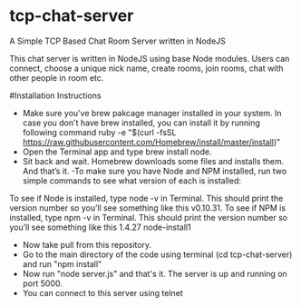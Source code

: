# tcp-chat-server
A Simple TCP Based Chat Room Server written in NodeJS

This chat server is written in NodeJS using base Node modules. Users can connect, choose a unique nick name, create rooms, join rooms,
chat with other people in room etc.

#Installation Instructions

- Make sure you've brew pakcage manager installed in your system. In case you don't have brew installed, you can install it by running following command
  ruby -e "$(curl -fsSL https://raw.githubusercontent.com/Homebrew/install/master/install)"
-  Open the Terminal app and type brew install node.
- Sit back and wait. Homebrew downloads some files and installs them. And that’s it.
 -To make sure you have Node and NPM installed, run two simple commands to see what version of each is installed:

To see if Node is installed, type node -v in Terminal. This should print the version number so you’ll see something like this v0.10.31.
To see if NPM is installed, type npm -v in Terminal. This should print the version number so you’ll see something like this 1.4.27
node-install1
- Now take pull from this repository. 
- Go to the main directory of the code using terminal (cd tcp-chat-server) and run "npm install"
- Now run "node server.js" and that's it. The server is up and running on port 5000.
- You can connect to this server using telnet




